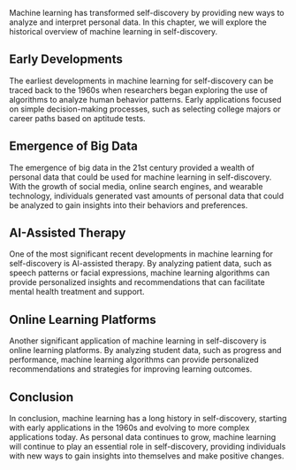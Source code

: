 
Machine learning has transformed self-discovery by providing new ways to analyze and interpret personal data. In this chapter, we will explore the historical overview of machine learning in self-discovery.

Early Developments
------------------

The earliest developments in machine learning for self-discovery can be traced back to the 1960s when researchers began exploring the use of algorithms to analyze human behavior patterns. Early applications focused on simple decision-making processes, such as selecting college majors or career paths based on aptitude tests.

Emergence of Big Data
---------------------

The emergence of big data in the 21st century provided a wealth of personal data that could be used for machine learning in self-discovery. With the growth of social media, online search engines, and wearable technology, individuals generated vast amounts of personal data that could be analyzed to gain insights into their behaviors and preferences.

AI-Assisted Therapy
-------------------

One of the most significant recent developments in machine learning for self-discovery is AI-assisted therapy. By analyzing patient data, such as speech patterns or facial expressions, machine learning algorithms can provide personalized insights and recommendations that can facilitate mental health treatment and support.

Online Learning Platforms
-------------------------

Another significant application of machine learning in self-discovery is online learning platforms. By analyzing student data, such as progress and performance, machine learning algorithms can provide personalized recommendations and strategies for improving learning outcomes.

Conclusion
----------

In conclusion, machine learning has a long history in self-discovery, starting with early applications in the 1960s and evolving to more complex applications today. As personal data continues to grow, machine learning will continue to play an essential role in self-discovery, providing individuals with new ways to gain insights into themselves and make positive changes.
